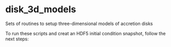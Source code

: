 # disk_3d_models
Sets of routines to setup three-dimensional models of accretion disks


To run these scripts and creat an HDF5 initial condition snapshot, follow the next steps: